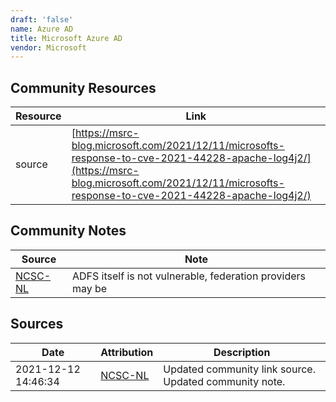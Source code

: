 ```yaml
---
draft: 'false'
name: Azure AD
title: Microsoft Azure AD
vendor: Microsoft
---
```



## Community Resources
| Resource | Link |
| --- | --- |
| source | [https://msrc-blog.microsoft.com/2021/12/11/microsofts-response-to-cve-2021-44228-apache-log4j2/](https://msrc-blog.microsoft.com/2021/12/11/microsofts-response-to-cve-2021-44228-apache-log4j2/) |

## Community Notes
| Source | Note |
| --- | --- |
| [NCSC-NL](https://github.com/NCSC-NL/log4shell/blob/main/software/README.md) | ADFS itself is not vulnerable, federation providers may be |

## Sources
| Date | Attribution | Description |
| --- | --- | --- |
| 2021-12-12 14:46:34 | [NCSC-NL](https://github.com/NCSC-NL/log4shell/blob/main/software/README.md) | Updated community link source. Updated community note.  |
